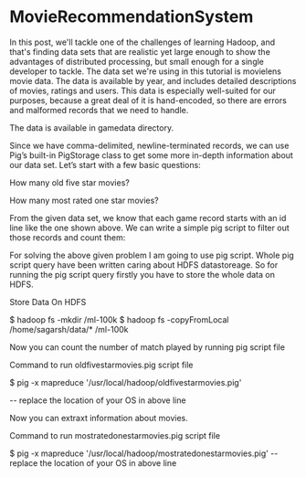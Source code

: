 # MovieRecommendationSystem

In this post, we'll tackle one of the challenges of learning Hadoop, and that's finding data sets that are realistic yet large enough to show the advantages of distributed processing, but small enough for a single developer to tackle. The data set we're using in this tutorial is movielens movie data. The data is available by year, and includes detailed descriptions of movies, ratings and users. This data is especially well-suited for our purposes, because a great deal of it is hand-encoded, so there are errors and malformed records that we need to handle.

The data is available in gamedata directory.

Since we have comma-delimited, newline-terminated records, we can use Pig’s built-in PigStorage class to get some more in-depth information about our data set. Let’s start with a few basic questions:

How many old five star movies?

How many most rated one star movies?

From the given data set, we know that each game record starts with an id line like the one shown above. We can write a simple pig script to filter out those records and count them:

For solving the above given problem I am going to use pig script. Whole pig script query have been written caring about HDFS datastoreage. So for running the pig script query firstly you have to store the whole data on HDFS.

Store Data On HDFS

$ hadoop fs -mkdir /ml-100k
$ hadoop fs -copyFromLocal /home/sagarsh/data/* /ml-100k

Now you can count the number of match played by running pig script file

Command to run oldfivestarmovies.pig script file

  
  $ pig -x mapreduce '/usr/local/hadoop/oldfivestarmovies.pig'
  
  -- replace the location of your OS in above line
  
Now you can extraxt information about movies.

Command to run mostratedonestarmovies.pig script file

  
  $ pig -x mapreduce '/usr/local/hadoop/mostratedonestarmovies.pig'
  -- replace the location of your OS in above line
  
